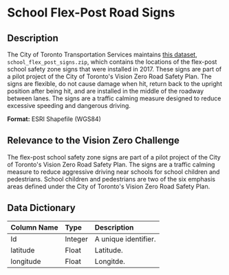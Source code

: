 # School Flex-Post Road Signs

## Description
The City of Toronto Transportation Services maintains [this dataset](school_flex_post_signs.zip), `school_flex_post_signs.zip`, which contains the locations of the flex-post school safety zone signs that were installed in 2017. These signs are part of a pilot project of the City of Toronto's Vision Zero Road Safety Plan. The signs are flexible, do not cause damage when hit, return back to the upright position after being hit, and are installed in the middle of the roadway between lanes. The signs are a traffic calming measure designed to reduce excessive speeding and dangerous driving. 

**Format:** ESRI Shapefile (WGS84)

## Relevance to the Vision Zero Challenge
The flex-post school safety zone signs are part of a pilot project of the City of Toronto's Vision Zero Road Safety Plan. The signs are a traffic calming measure to reduce aggressive driving near schools for school children and pedestrians. School children and pedestrians are two of the six emphasis areas defined under the City of Toronto's Vision Zero Road Safety Plan. 

## Data Dictionary
|Column Name|Type|Description|
|:-----|:-----|:------|
Id|Integer|A unique identifier.
latitude|Float|Latitude.
longitude|Float|Longitde.

